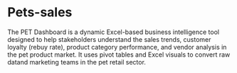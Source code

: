 # Pets-sales
The PET Dashboard is a dynamic Excel-based business intelligence tool designed to help stakeholders understand the sales trends, customer loyalty (rebuy rate), product category performance, and vendor analysis in the pet product market. It uses pivot tables and Excel visuals to convert raw datand marketing teams in the pet retail sector.
